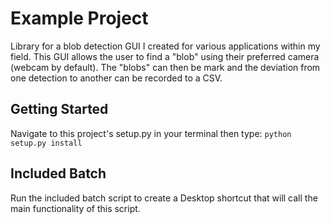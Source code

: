 # Example Project

Library for a blob detection GUI I created for various applications within my field. This GUI allows the user to 
find a "blob" using their preferred camera (webcam by default). The "blobs" can then be mark and the deviation from 
one detection to another can be recorded to a CSV.

## Getting Started

Navigate to this project's setup.py in your terminal then type:
```python setup.py install```

## Included Batch

Run the included batch script to create a Desktop shortcut that will call the main functionality of this script.
